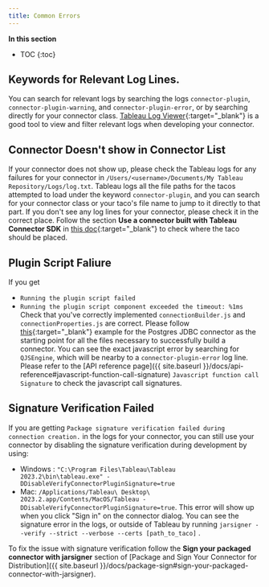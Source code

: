 ```yaml
---
title: Common Errors
---
```

**In this section**

* TOC
{:toc}

## Keywords for Relevant Log Lines.
You can search for relevant logs by searching the logs `connector-plugin`, `connector-plugin-warning`, and `connector-plugin-error`, or by searching directly for your connector class.
[Tableau Log Viewer](https://github.com/tableau/tableau-log-viewer){:target="_blank"} is a good tool to view and filter relevant logs when developing your connector. 

## Connector Doesn't show in Connector List
If your connector does not show up, please check the Tableau logs for any failures for your connector in `/Users/<username>/Documents/My Tableau Repository/Logs/log.txt`. Tableau logs all the file paths for the tacos attempted to load under the keyword `connector-plugin`, and you can search for your connector class or your taco's file name to jump to it directly to that part. If you don't see any log lines for your connector, please check it in the correct place. Follow the section  **Use a connector built with Tableau Connector SDK**
  in [this doc](https://help.tableau.com/current/pro/desktop/en-us/examples_connector_sdk.htm#use-a-connector-built-with-tableau-connector-sdk){:target="_blank"} to check where the taco should be placed. 

##  Plugin Script Faliure
If you get 
  - `Running the plugin script failed`
  - `Running the plugin script component exceeded the timeout: %1ms`
  Check that you've correctly implemented `connectionBuilder.js` and `connectionProperties.js`  are correct. Please follow [this](https://github.com/tableau/connector-plugin-sdk/tree/master/samples/plugins/postgres_jdbc){:target="_blank"} example for the Postgres JDBC connector as the starting point for all the files necessary to successfully build a connector. You can see the exact javascript error by searching for `QJSEngine`, which will be nearby to a `connector-plugin-error` log line.
 Please refer to the [API reference page]({{ site.baseurl }}/docs/api-reference#javascript-function-call-signature) `Javascript function call Signature` to check the javascript call signatures.



## Signature Verification Failed
If you are getting `Package signature verification failed during connection creation.` in the logs for your connector, you can still use your connector by disabling the signature verification during development by using:
- Windows : `"C:\Program Files\Tableau\Tableau 2023.2\bin\tableau.exe" -DDisableVerifyConnectorPluginSignature=true` 
- Mac:  `/Applications/Tableau\ Desktop\ 2023.2.app/Contents/MacOS/Tableau -DDisableVerifyConnectorPluginSignature=true`. 
This error will show up when you click "Sign in" on the connector dialog.
You can see the signature error in the logs, or outside of Tableau by running `jarsigner --verify --strict --verbose --certs [path_to_taco]` .

To fix the issue with signature verification follow the **Sign your packaged connector with jarsigner** section of 
 [Package and Sign Your Connector for Distribution]({{ site.baseurl }}/docs/package-sign#sign-your-packaged-connector-with-jarsigner). 
